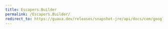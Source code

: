 ```yaml
---
title: Escapers.Builder
permalink: /Escapers.Builder/
redirect_to: https://guava.dev/releases/snapshot-jre/api/docs/com/google/common/escape/Escapers.Builder.html
---
```

